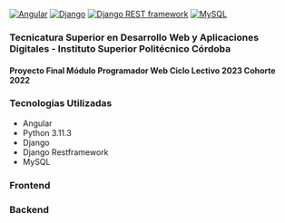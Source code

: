 [![Angular](https://img.shields.io/badge/Angular-12.x-red)](https://angular.io/)
[![Django](https://img.shields.io/badge/Django-3.x-green)](https://www.djangoproject.com/)
[![Django REST framework](https://img.shields.io/badge/Django_REST_framework-3.x-blue)](https://www.django-rest-framework.org/)
[![MySQL](https://img.shields.io/badge/MySQL-8.x-blue)](https://www.mysql.com/)

### Tecnicatura Superior en Desarrollo Web y Aplicaciones Digitales -  Instituto Superior Politécnico Córdoba

#### Proyecto Final Módulo Programador Web Ciclo Lectivo 2023 Cohorte 2022


### Tecnologias Utilizadas 
* Angular
* Python 3.11.3
* Django 
* Django Restframework
* MySQL


### Frontend


### Backend